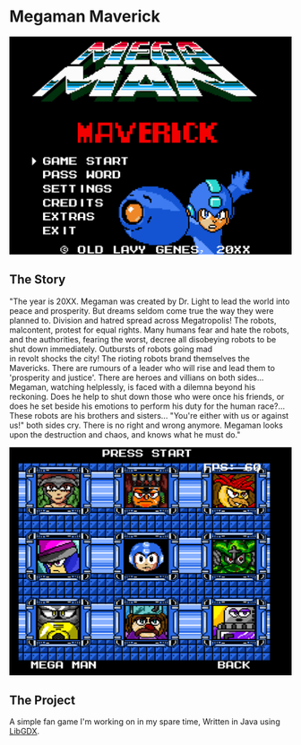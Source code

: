 # Megaman Maverick

<img src="img/MainMenu.png" width="600px"/>

## The Story

"The year is 20XX. Megaman was created by Dr. Light to lead the world into peace and prosperity. 
But dreams seldom come true the way they were planned to. Division and hatred spread across Megatropolis!
The robots, malcontent, protest for equal rights. Many humans fear and hate the robots, and the authorities, 
fearing the worst, decree all disobeying robots to be shut down immediately. Outbursts of robots going mad  
in revolt shocks the city! The rioting robots brand themselves the Mavericks. There are rumours of a leader who will 
rise and lead them to 'prosperity and justice'. There are heroes and villians on both sides... Megaman, watching
helplessly, is faced with a dilemna beyond his reckoning. Does he help to shut down those who were once his friends,
or does he set beside his emotions to perform his duty for the human race?... These robots are his brothers 
and sisters... "You're either with us or against us!" both sides cry. There is no right and wrong anymore.
Megaman looks upon the destruction and chaos, and knows what he must do."

<img src="img/BossSelectScreen.png" width="600px"/>

## The Project

A simple fan game I'm working on in my spare time, Written in Java using 
<a href="https://libgdx.com/">LibGDX</a>. 

